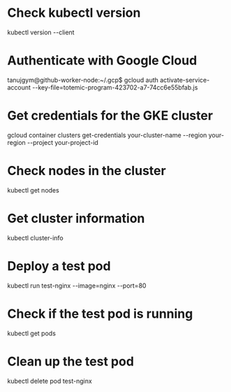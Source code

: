 # Check kubectl version
kubectl version --client

# Authenticate with Google Cloud
tanujgym@github-worker-node:~/.gcp$ gcloud auth activate-service-account --key-file=totemic-program-423702-a7-74cc6e55bfab.js
<!-- on -->
<!-- Activated service account credentials for: [kubernetes-service-account@totemic-program-423702-a7.iam.gserviceaccount.com]
tanujgym@github-worker-node:~/.gcp$ clear &&  -->

# Get credentials for the GKE cluster
gcloud container clusters get-credentials your-cluster-name --region your-region --project your-project-id

# Check nodes in the cluster
kubectl get nodes

# Get cluster information
kubectl cluster-info

# Deploy a test pod
kubectl run test-nginx --image=nginx --port=80

# Check if the test pod is running
kubectl get pods

# Clean up the test pod
kubectl delete pod test-nginx
